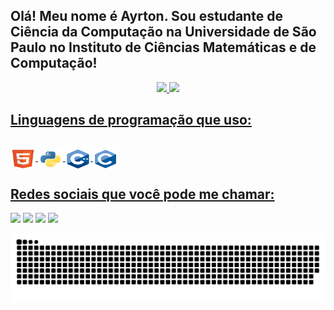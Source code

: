 ## Olá! Meu nome é Ayrton. Sou estudante de Ciência da Computação na Universidade de São Paulo no Instituto de Ciências Matemáticas e de Computação!
<div align="center">
  <a href="https://github.com/A1RT0N">
  <img height="180em" src="https://github-readme-stats.vercel.app/api?username=A1RT0N&show_icons=true&theme=tokyonight&include_all_commits=true&count_private=true"/>
  <img height="180em" src="https://github-readme-stats.vercel.app/api/top-langs/?username=A1RT0N&layout=compact&langs_count=7&theme=radical&title_color=synthwave"/>
</div>
  
  ## Linguagens de programação que uso:
<div style="display: inline_block"><br>
  <img align="center" alt="A1RT0N-HTML" height="30" width="40" src="https://raw.githubusercontent.com/devicons/devicon/master/icons/html5/html5-original.svg">
  <img align="center" alt="A1RT0N-Python" height="30" width="40" src="https://raw.githubusercontent.com/devicons/devicon/master/icons/python/python-original.svg">
  <img align="center" alt="A1RT0N-Csharp" height="30" width="40" src="https://raw.githubusercontent.com/devicons/devicon/master/icons/cplusplus/cplusplus-original.svg">
  <img align="center" alt="A1RT0N-C" height="30" width="40" src="https://raw.githubusercontent.com/devicons/devicon/master/icons/c/c-original.svg">

<div> 
  
  ## Redes sociais que você pode me chamar:
  <a href="https://instagram.com/_ayrton_filho_" target="_blank"><img src="https://img.shields.io/badge/-Instagram-%23E4405F?style=for-the-badge&logo=instagram&logoColor=white" target="_blank"></a>
    <a href="https://t.me/AyrtonFilho" target="_blank"><img src="https://img.shields.io/badge/Telegram-2CA5E0?style=for-the-badge&logo=telegram&logoColor=white" target="_blank"></a>
  <a href = "mailto:ayrtoncostaganemfilho@gmail.com"><img src="https://img.shields.io/badge/-Gmail-%23333?style=for-the-badge&logo=gmail&logoColor=white" target="_blank"></a>
  <a href="https://www.linkedin.com/in/ayrton-costa-ganem-filho-2b0316219/" target="_blank"><img src="https://img.shields.io/badge/-LinkedIn-%230077B5?style=for-the-badge&logo=linkedin&logoColor=white" target="_blank"></a> 
 
  ![Snake animation](https://github.com/a1rt0n/a1rt0n/blob/output/github-contribution-grid-snake.svg)
 
</div>
  
